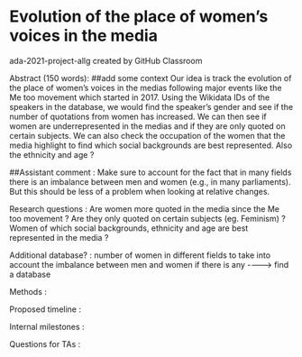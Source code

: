 # Evolution of the place of women’s voices in the media
ada-2021-project-allg created by GitHub Classroom


Abstract  (150 words): ##add some context 
Our idea is track the evolution of the place of women’s voices in the medias following major events like the Me too movement which started in 2017. Using the Wikidata IDs of the speakers in the database, we would find the speaker’s gender and see if the number of quotations from women has increased. We can then see if women are underrepresented in the medias and if they are only quoted on certain subjects. We can also check the occupation of the women that the media highlight to find which social backgrounds are best represented. Also the ethnicity and age ?

##Assistant comment : Make sure to account for the fact that in many fields there is an imbalance between men and women (e.g., in many parliaments). But this should be less of a problem when looking at relative changes.

Research questions : Are women more quoted in the media since the Me too movement ? Are they only quoted on certain subjects (eg. Feminism) ? Women of which social backgrounds, ethnicity and age are best represented in the media ?

Additional database? : number of women in different fields to take into account the imbalance between men and women if there is any ----> find a database
 
Methods : 

Proposed timeline :

Internal milestones :

Questions for TAs :